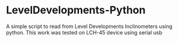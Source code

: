 # LevelDevelopments-Python
A simple script to read from Level Developments Inclinometers using python. This work was tested on LCH-45 device using serial usb
